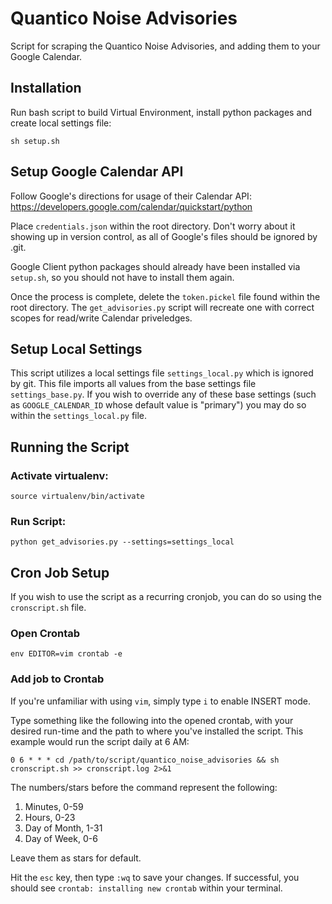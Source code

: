 # Quantico Noise Advisories
Script for scraping the Quantico Noise Advisories, and adding them to your Google Calendar.

## Installation
Run bash script to build Virtual Environment, install python packages and create local settings file:

`sh setup.sh`

## Setup Google Calendar API
Follow Google's directions for usage of their Calendar API: https://developers.google.com/calendar/quickstart/python

Place `credentials.json` within the root directory. Don't worry about it showing up in version control, as all of Google's files should be ignored by .git.

Google Client python packages should already have been installed via `setup.sh`, so you should not have to install them again.

Once the process is complete, delete the `token.pickel` file found within the root directory. The `get_advisories.py` script will recreate one with correct scopes for read/write Calendar priveledges.

## Setup Local Settings
This script utilizes a local settings file `settings_local.py` which is ignored by git. This file imports all values from the base settings file `settings_base.py`. If you wish to override any of these base settings (such as `GOOGLE_CALENDAR_ID` whose default value is "primary") you may do so within the `settings_local.py` file.

## Running the Script

### Activate virtualenv:

`source virtualenv/bin/activate`

### Run Script:

`python get_advisories.py --settings=settings_local`

## Cron Job Setup

If you wish to use the script as a recurring cronjob, you can do so using the `cronscript.sh` file.

### Open Crontab

`env EDITOR=vim crontab -e`

### Add job to Crontab

If you're unfamiliar with using `vim`, simply type `i` to enable INSERT mode.

Type something like the following into the opened crontab, with your desired run-time and the path to where you've installed the script. This example would run the script daily at 6 AM:

`0 6 * * * cd /path/to/script/quantico_noise_advisories && sh cronscript.sh >> cronscript.log 2>&1`

The numbers/stars before the command represent the following:
1. Minutes, 0-59
2. Hours, 0-23
3. Day of Month, 1-31
4. Day of Week, 0-6

Leave them as stars for default.

Hit the `esc` key, then type `:wq` to save your changes. If successful, you should see `crontab: installing new crontab` within your terminal.
